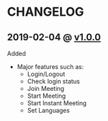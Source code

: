 # CHANGELOG

## 2019-02-04 @ [v1.0.0](https://github.com/zoom/zoom-sdk-ionic/releases/tag/1.0.0)
Added

* Major features such as:
	* Login/Logout
	* Check login status
	* Join Meeting
	* Start Meeting
	* Start Instant Meeting
	* Set Languages

